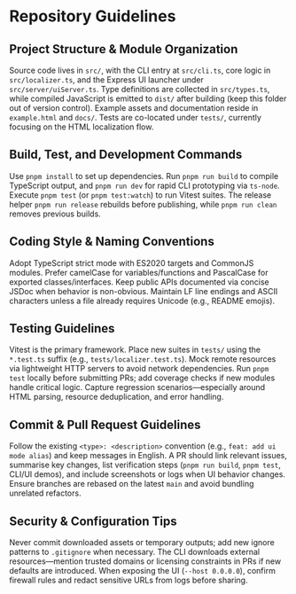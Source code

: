 # Repository Guidelines

## Project Structure & Module Organization
Source code lives in `src/`, with the CLI entry at `src/cli.ts`, core logic in `src/localizer.ts`, and the Express UI launcher under `src/server/uiServer.ts`. Type definitions are collected in `src/types.ts`, while compiled JavaScript is emitted to `dist/` after building (keep this folder out of version control). Example assets and documentation reside in `example.html` and `docs/`. Tests are co-located under `tests/`, currently focusing on the HTML localization flow.

## Build, Test, and Development Commands
Use `pnpm install` to set up dependencies. Run `pnpm run build` to compile TypeScript output, and `pnpm run dev` for rapid CLI prototyping via `ts-node`. Execute `pnpm test` (or `pnpm test:watch`) to run Vitest suites. The release helper `pnpm run release` rebuilds before publishing, while `pnpm run clean` removes previous builds.

## Coding Style & Naming Conventions
Adopt TypeScript strict mode with ES2020 targets and CommonJS modules. Prefer camelCase for variables/functions and PascalCase for exported classes/interfaces. Keep public APIs documented via concise JSDoc when behavior is non-obvious. Maintain LF line endings and ASCII characters unless a file already requires Unicode (e.g., README emojis).

## Testing Guidelines
Vitest is the primary framework. Place new suites in `tests/` using the `*.test.ts` suffix (e.g., `tests/localizer.test.ts`). Mock remote resources via lightweight HTTP servers to avoid network dependencies. Run `pnpm test` locally before submitting PRs; add coverage checks if new modules handle critical logic. Capture regression scenarios—especially around HTML parsing, resource deduplication, and error handling.

## Commit & Pull Request Guidelines
Follow the existing `<type>: <description>` convention (e.g., `feat: add ui mode alias`) and keep messages in English. A PR should link relevant issues, summarise key changes, list verification steps (`pnpm run build`, `pnpm test`, CLI/UI demos), and include screenshots or logs when UI behavior changes. Ensure branches are rebased on the latest `main` and avoid bundling unrelated refactors.

## Security & Configuration Tips
Never commit downloaded assets or temporary outputs; add new ignore patterns to `.gitignore` when necessary. The CLI downloads external resources—mention trusted domains or licensing constraints in PRs if new defaults are introduced. When exposing the UI (`--host 0.0.0.0`), confirm firewall rules and redact sensitive URLs from logs before sharing.
